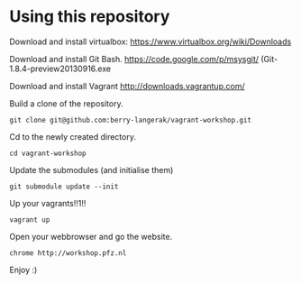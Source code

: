 # Using this repository

Download and install virtualbox:
https://www.virtualbox.org/wiki/Downloads

Download and install Git Bash.
https://code.google.com/p/msysgit/ (Git-1.8.4-preview20130916.exe

Download and install Vagrant
http://downloads.vagrantup.com/

Build a clone of the repository.

    git clone git@github.com:berry-langerak/vagrant-workshop.git

Cd to the newly created directory.

    cd vagrant-workshop

Update the submodules (and initialise them)

    git submodule update --init

Up your vagrants!!1!!

    vagrant up

Open your webbrowser and go the website.

    chrome http://workshop.pfz.nl

Enjoy :)